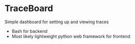 # TraceBoard

Simple dashboard for setting up and viewing traces

- Bash for backend
- Most likely lightweight python web framework for frontend
